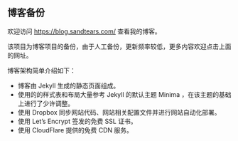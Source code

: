 ## 博客备份

欢迎访问 https://blog.sandtears.com/ 查看我的博客。

该项目为博客项目的备份，由于人工备份，更新频率较低，更多内容欢迎点击上面的网址。

博客架构简单介绍如下：

- 博客由 Jekyll 生成的静态页面组成。
- 使用的的样式表和布局大量参考 Jekyll 的默认主题 Minima ，在该主题的基础上进行了少许调整。
- 使用 Dropbox 同步网站代码、网站相关配置文件并进行网站自动化部署。
- 使用 Let’s Encrypt 签发的免费 SSL 证书。
- 使用 CloudFlare 提供的免费 CDN 服务。